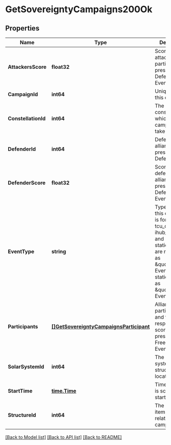 # GetSovereigntyCampaigns200Ok

## Properties
Name | Type | Description | Notes
------------ | ------------- | ------------- | -------------
**AttackersScore** | **float32** | Score for all attacking parties, only present in Defense Events.  | [optional] [default to null]
**CampaignId** | **int64** | Unique ID for this campaign. | [default to null]
**ConstellationId** | **int64** | The constellation in which the campaign will take place.  | [default to null]
**DefenderId** | **int64** | Defending alliance, only present in Defense Events  | [optional] [default to null]
**DefenderScore** | **float32** | Score for the defending alliance, only present in Defense Events.  | [optional] [default to null]
**EventType** | **string** | Type of event this campaign is for. tcu_defense, ihub_defense and station_defense are referred to as \&quot;Defense Events\&quot;, station_freeport as \&quot;Freeport Events\&quot;.  | [default to null]
**Participants** | [**[]GetSovereigntyCampaignsParticipant**](get_sovereignty_campaigns_participant.md) | Alliance participating and their respective scores, only present in Freeport Events.  | [optional] [default to null]
**SolarSystemId** | **int64** | The solar system the structure is located in.  | [default to null]
**StartTime** | [**time.Time**](time.Time.md) | Time the event is scheduled to start.  | [default to null]
**StructureId** | **int64** | The structure item ID that is related to this campaign.  | [default to null]

[[Back to Model list]](../README.md#documentation-for-models) [[Back to API list]](../README.md#documentation-for-api-endpoints) [[Back to README]](../README.md)


